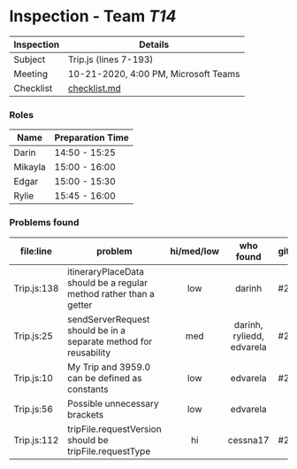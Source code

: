 # Inspection - Team *T14* 
 
| Inspection | Details |
| ----- | ----- |
| Subject | Trip.js (lines 7-193) |
| Meeting | 10-21-2020, 4:00 PM, Microsoft Teams |
| Checklist | [checklist.md](https://github.com/csucs314f20/t14/blob/master/reports/checklist.md) |

### Roles

| Name | Preparation Time |
| ---- | ---- |
| Darin | 14:50 - 15:25 |
| Mikayla | 15:00 - 16:00 |
| Edgar | 15:00 - 15:30 |
| Rylie | 15:45 - 16:00 |

### Problems found

| file:line | problem | hi/med/low | who found | github# |
| --- | --- | :---: | :---: | --- |
| Trip.js:138 | itineraryPlaceData should be a regular method rather than a getter | low | darinh | #245 |
| Trip.js:25 | sendServerRequest should be in a separate method for reusability | med | darinh, ryliedd, edvarela | #247 |
| Trip.js:10 | My Trip and 3959.0 can be defined as constants | low | edvarela | #246 |
| Trip.js:56 | Possible unnecessary brackets | low | edvarela | |
| Trip.js:112 | tripFile.requestVersion should be tripFile.requestType | hi | cessna17 | #249 |
